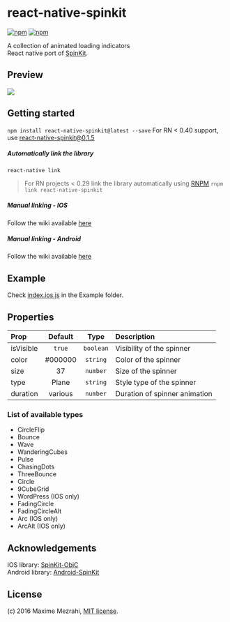 # react-native-spinkit

[![npm](https://img.shields.io/npm/dm/react-native-spinkit.svg?maxAge=2592000)]()
[![npm](https://img.shields.io/npm/dt/react-native-spinkit.svg?maxAge=2592000)]()   

A collection of animated loading indicators   
React native port of [SpinKit](http://tobiasahlin.com/spinkit/).

## Preview
![](http://i.imgur.com/AwJsakU.gif)

## Getting started

`npm install react-native-spinkit@latest --save`
For RN < 0.40 support, use react-native-spinkit@0.1.5

##### Automatically link the library
`react-native link`

> For RN projects < 0.29 link the library automatically using [RNPM](https://github.com/rnpm/rnpm)
`rnpm link react-native-spinkit`

##### Manual linking - IOS
Follow the wiki available [here](https://github.com/maxs15/react-native-spinkit/wiki/Manual-linking---IOS)

##### Manual linking - Android
Follow the wiki available [here](https://github.com/maxs15/react-native-spinkit/wiki/Manual-linking---Android)

## Example
Check [index.ios.js](https://github.com/maxs15/react-native-spinkit/blob/master/Example/index.ios.js) in the Example folder.

## Properties

| Prop  | Default  | Type | Description |
| :------------ |:---------------:| :---------------:| :-----|
| isVisible | `true` | `boolean` | Visibility of the spinner |
| color | #000000 | `string` | Color of the spinner  |
| size | 37 | `number` | Size of the spinner |
| type | Plane | `string` | Style type of the spinner |
| duration | various | `number` | Duration of spinner animation |

### List of available types

- CircleFlip
- Bounce
- Wave
- WanderingCubes
- Pulse
- ChasingDots
- ThreeBounce
- Circle
- 9CubeGrid
- WordPress (IOS only)
- FadingCircle
- FadingCircleAlt
- Arc (IOS only)
- ArcAlt (IOS only)

## Acknowledgements

IOS library: [SpinKit-ObjC](https://github.com/raymondjavaxx/SpinKit-ObjC)   
Android  library: [Android-SpinKit](https://github.com/ybq/Android-SpinKit)

## License

(c) 2016 Maxime Mezrahi, [MIT license](/LICENSE).
